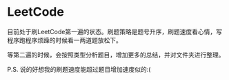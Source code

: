 # LeetCode

目前处于刷LeetCode第一遍的状态。刷题策略是题号升序，刷题速度看心情，写程序跑程序烦躁的时候看一两道题放松下。

等第二遍的时候，会按照类型分析题目，增加更多的总结，并对文件夹进行整理。

P.S. 说的好想我的刷题速度能超过题目增加速度似的:(
